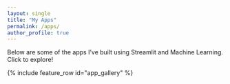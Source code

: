 ```yaml
---
layout: single
title: "My Apps"
permalink: /apps/
author_profile: true
---
```


Below are some of the apps I’ve built using Streamlit and Machine Learning. Click to explore!

{% include feature_row id="app_gallery" %}
